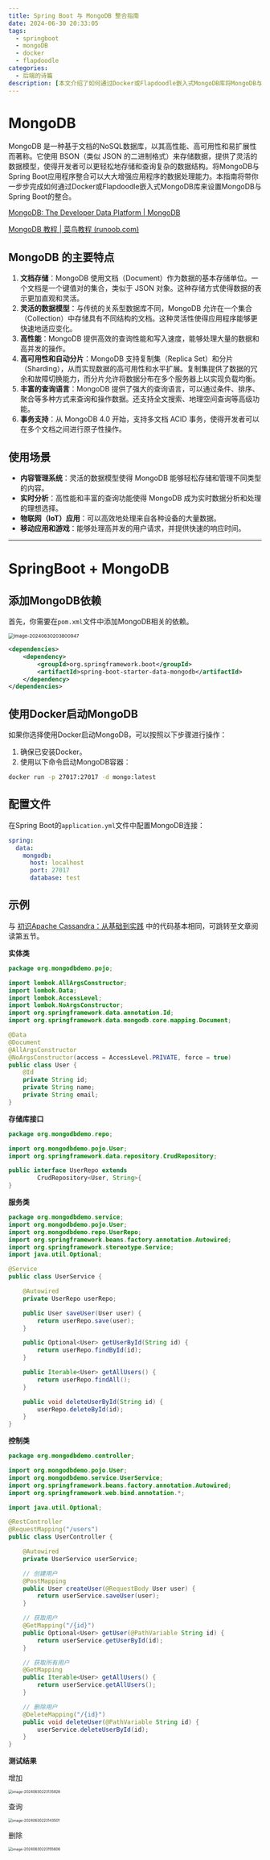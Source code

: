 ```yaml
---
title: Spring Boot 与 MongoDB 整合指南
date: 2024-06-30 20:33:05
tags:
  - springboot
  - mongoDB
  - docker
  - flapdoodle
categories: 
  - 后端的诗篇
description: [本文介绍了如何通过Docker或Flapdoodle嵌入式MongoDB库将MongoDB与Spring Boot整合。]
---
```


# MongoDB

MongoDB 是一种基于文档的NoSQL数据库，以其高性能、高可用性和易扩展性而著称。它使用 BSON（类似 JSON 的二进制格式）来存储数据，提供了灵活的数据模型，使得开发者可以更轻松地存储和查询复杂的数据结构。将MongoDB与Spring Boot应用程序整合可以大大增强应用程序的数据处理能力。本指南将带你一步步完成如何通过Docker或Flapdoodle嵌入式MongoDB库来设置MongoDB与Spring Boot的整合。

[MongoDB: The Developer Data Platform | MongoDB](https://www.mongodb.com/)

[MongoDB 教程 | 菜鸟教程 (runoob.com)](https://www.runoob.com/mongodb/mongodb-tutorial.html)

## MongoDB 的主要特点

1. **文档存储**：MongoDB 使用文档（Document）作为数据的基本存储单位。一个文档是一个键值对的集合，类似于 JSON 对象。这种存储方式使得数据的表示更加直观和灵活。
2. **灵活的数据模型**：与传统的关系型数据库不同，MongoDB 允许在一个集合（Collection）中存储具有不同结构的文档。这种灵活性使得应用程序能够更快速地适应变化。
3. **高性能**：MongoDB 提供高效的查询性能和写入速度，能够处理大量的数据和高并发的操作。
4. **高可用性和自动分片**：MongoDB 支持复制集（Replica Set）和分片（Sharding），从而实现数据的高可用性和水平扩展。复制集提供了数据的冗余和故障切换能力，而分片允许将数据分布在多个服务器上以实现负载均衡。
5. **丰富的查询语言**：MongoDB 提供了强大的查询语言，可以通过条件、排序、聚合等多种方式来查询和操作数据。还支持全文搜索、地理空间查询等高级功能。
6. **事务支持**：从 MongoDB 4.0 开始，支持多文档 ACID 事务，使得开发者可以在多个文档之间进行原子性操作。

## 使用场景

- **内容管理系统**：灵活的数据模型使得 MongoDB 能够轻松存储和管理不同类型的内容。
- **实时分析**：高性能和丰富的查询功能使得 MongoDB 成为实时数据分析和处理的理想选择。
- **物联网（IoT）应用**：可以高效地处理来自各种设备的大量数据。
- **移动应用和游戏**：能够处理高并发的用户请求，并提供快速的响应时间。

---



# SpringBoot + MongoDB

## 添加MongoDB依赖

首先，你需要在`pom.xml`文件中添加MongoDB相关的依赖。

<img src="2024-06-30/image-20240630203800947.png" alt="image-20240630203800947" style="zoom:67%;" />

```xml
<dependencies>
    <dependency>
        <groupId>org.springframework.boot</groupId>
        <artifactId>spring-boot-starter-data-mongodb</artifactId>
    </dependency>
</dependencies>
```

## 使用Docker启动MongoDB

如果你选择使用Docker启动MongoDB，可以按照以下步骤进行操作：

1. 确保已安装Docker。
2. 使用以下命令启动MongoDB容器：

```bash
docker run -p 27017:27017 -d mongo:latest
```



## 配置文件

在Spring Boot的`application.yml`文件中配置MongoDB连接：

```yaml
spring:
  data:
    mongodb:
      host: localhost
      port: 27017
      database: test
```



## 示例

与 [初识Apache Cassandra：从基础到实践](/2024/06/11/2024-06-11/) 中的代码基本相同，可跳转至文章阅读第五节。

**实体类**

```java
package org.mongodbdemo.pojo;

import lombok.AllArgsConstructor;
import lombok.Data;
import lombok.AccessLevel;
import lombok.NoArgsConstructor;
import org.springframework.data.annotation.Id;
import org.springframework.data.mongodb.core.mapping.Document;

@Data
@Document
@AllArgsConstructor
@NoArgsConstructor(access = AccessLevel.PRIVATE, force = true)
public class User {
    @Id
    private String id;
    private String name;
    private String email;
}
```

**存储库接口**

```java
package org.mongodbdemo.repo;

import org.mongodbdemo.pojo.User;
import org.springframework.data.repository.CrudRepository;

public interface UserRepo extends
        CrudRepository<User, String>{
}
```

**服务类**

```java
package org.mongodbdemo.service;
import org.mongodbdemo.pojo.User;
import org.mongodbdemo.repo.UserRepo;
import org.springframework.beans.factory.annotation.Autowired;
import org.springframework.stereotype.Service;
import java.util.Optional;

@Service
public class UserService {

    @Autowired
    private UserRepo userRepo;

    public User saveUser(User user) {
        return userRepo.save(user);
    }

    public Optional<User> getUserById(String id) {
        return userRepo.findById(id);
    }

    public Iterable<User> getAllUsers() {
        return userRepo.findAll();
    }

    public void deleteUserById(String id) {
        userRepo.deleteById(id);
    }
}
```

**控制类**

```java
package org.mongodbdemo.controller;

import org.mongodbdemo.pojo.User;
import org.mongodbdemo.service.UserService;
import org.springframework.beans.factory.annotation.Autowired;
import org.springframework.web.bind.annotation.*;

import java.util.Optional;

@RestController
@RequestMapping("/users")
public class UserController {

    @Autowired
    private UserService userService;

    // 创建用户
    @PostMapping
    public User createUser(@RequestBody User user) {
        return userService.saveUser(user);
    }

    // 获取用户
    @GetMapping("/{id}")
    public Optional<User> getUser(@PathVariable String id) {
        return userService.getUserById(id);
    }

    // 获取所有用户
    @GetMapping
    public Iterable<User> getAllUsers() {
        return userService.getAllUsers();
    }

    // 删除用户
    @DeleteMapping("/{id}")
    public void deleteUser(@PathVariable String id) {
        userService.deleteUserById(id);
    }
}
```

**测试结果**

增加

<img src="2024-06-30/image-20240630223135826.png" alt="image-20240630223135826" style="zoom:50%;" />

查询

<img src="2024-06-30/image-20240630223143501.png" alt="image-20240630223143501" style="zoom:50%;" />

删除

<img src="2024-06-30/image-20240630223155606.png" alt="image-20240630223155606" style="zoom:50%;" />
